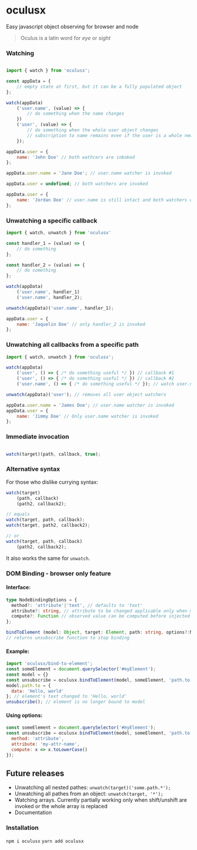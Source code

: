 # oculusx

Easy javascript object observing for browser and node
> Oculus is a latin word for *eye* or *sight*

### Watching

```javascript

import { watch } from 'oculusx';

const appData = {
    // empty state at first, but it can be a fully populated object
};

watch(appData)
    ('user.name', (value) => {
        // do something when the name changes
    })
    ('user', (value) => {
        // do something when the whole user object changes
        // subscription to name remains even if the user is a whole new object and will be invoked
    });

appData.user = {
    name: 'John Doe' // both wathcers are inboked
};

appData.user.name = 'Jane Doe'; // user.name watcher is invoked

appData.user = undefined; // both watchers are invoked

appData.user = {
    name: 'Jordan Doe' // user.name is still intact and both watchers will be invoked.
};
```

### Unwatching a specific callback

```javascript
import { watch, unwatch } from 'oculusx'

const handler_1 = (value) => {
    // do something
};

const handler_2 = (value) => {
    // do something
};

watch(appData)
    ('user.name', handler_1)
    ('user.name', handler_2);

unwatch(appData)('user.name', handler_1);

appData.user = {
    name: 'Jaquelin Doe' // only handler_2 is invoked
};
```

### Unwatching all callbacks from a specific path

```javascript
import { watch, unwatch } from 'oculusx';

watch(appData)
    ('user', () => { /* do something useful */ }) // callback #1
    ('user', () => { /* do something useful */ }) // callback #2
    ('user.name', () => { /* do something useful */ }); // watch user.name

unwatch(appData)('user'); // removes all user object watchers

appData.user.name = 'James Doe'; // user.name watcher is invoked
appData.user = {
    name: 'Jimmy Doe' // Only user.name watcher is invoked
};

```

### Immediate invocation
```javascript

watch(target)(path, callback, true);

```

### Alternative syntax
For those who dislike currying syntax:
```javascript
watch(target)
    (path, callback)
    (path2, callback2);

// equals
watch(target, path, callback);
watch(target, path2, callback2);

// or
watch(target, path, callback)
    (path2, callback2);
```
It also works the same for `unwatch`.

### DOM Binding - browser only feature
#### Interface:
```ts
type NodeBindingOptions = {
  method?: 'attribute'|'text', // defaults to 'text'
  attribute?: string, // attribute to be changed applicable only when method is 'attribute',
  compute?: Function // observed value can be computed before injected to the element
};

bindToElement (model: Object, target: Element, path: string, options?:NodeBindingOptions) => Function
// returns unsubscribe function to stop binding
```

#### Example:
```javascript
import 'oculusx/bind-to-element';
const someElement = document.querySelector('#myElement');
const model = {}
const unsubscribe = oculusx.bindToElement(model, someElement, 'path.to.data');
model.path.to = {
  data: 'Hello, world'
}; // element's text changed to 'Hello, world'
unsubscribe(); // element is no longer bound to model
```

#### Using options:
```javascript
const someElement = document.querySelector('#myElement');
const unsubscribe = oculusx.bindToElement(model, someElement, 'path.to.data', {
  method: 'attribute',
  attribute: 'my-attr-name',
  compute: x => x.toLowerCase()
});
```

## Future releases
- Unwatching all nested pathes: `unwatch(target)('some.path.*');`
- Unwatching all pathes from an object: `unwatch(target, '*');`
- Watching arrays. Currently partially working only when shift/unshift are invoked or the whole array is replaced
- Documentation

### Installation
`npm i oculusx`
`yarn add oculusx`
